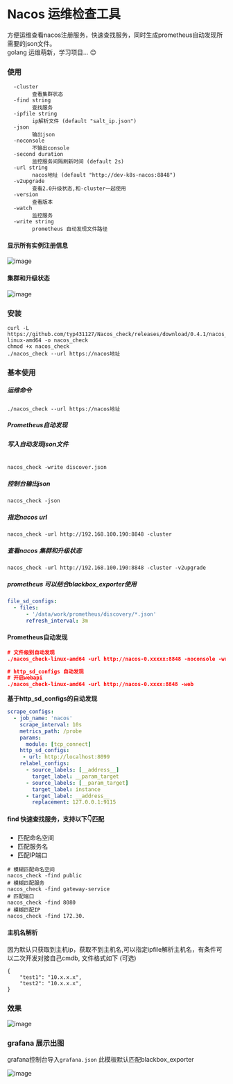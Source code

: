 # Nacos 运维检查工具

方便运维查看nacos注册服务，快速查找服务，同时生成prometheus自动发现所需要的json文件。   
golang 运维萌新，学习项目... 😊

### 使用

```shell
  -cluster
        查看集群状态
  -find string
        查找服务
  -ipfile string
        ip解析文件 (default "salt_ip.json")
  -json
        输出json
  -noconsole
        不输出console
  -second duration
        监控服务间隔刷新时间 (default 2s)
  -url string
        nacos地址 (default "http://dev-k8s-nacos:8848")
  -v2upgrade
        查看2.0升级状态,和-cluster一起使用
  -version
        查看版本
  -watch
        监控服务
  -write string
        prometheus 自动发现文件路径
```

#### 显示所有实例注册信息
![image](https://ddn-md.oss-cn-beijing.aliyuncs.com/images/md/2022/06/10/20220610104702.png)

#### 集群和升级状态

![image](https://ddn-md.oss-cn-beijing.aliyuncs.com/images/md/2022/06/10/20220610104930.png)

### 安装
```shell
curl -L https://github.com/typ431127/Nacos_check/releases/download/0.4.1/nacos_check-linux-amd64 -o nacos_check
chmod +x nacos_check
./nacos_check --url https://nacos地址
```

### 基本使用
##### 运维命令
```shell
./nacos_check --url https://nacos地址
```

#####  Prometheus自动发现

##### 写入自动发现json文件

```shell

nacos_check -write discover.json
```

##### 控制台输出json
```shell
nacos_check -json
```
##### 指定nacos url
```shell
nacos_check -url http://192.168.100.190:8848 -cluster
```
##### 查看nacos 集群和升级状态
```shell
nacos_check -url http://192.168.100.190:8848 -cluster -v2upgrade
```
#####  prometheus 可以结合blackbox_exporter使用

```yml
file_sd_configs:
  - files:
      - '/data/work/prometheus/discovery/*.json'
      refresh_interval: 3m
```

#### Prometheus自动发现
```json
# 文件级别自动发现
./nacos_check-linux-amd64 -url http://nacos-0.xxxxx:8848 -noconsole -write nacos.json

# http_sd_configs 自动发现
# 开启webapi        
./nacos_check-linux-amd64 -url http://nacos-0.xxxx:8848 -web
```
**基于http_sd_configs的自动发现**
```yml
scrape_configs:
  - job_name: 'nacos'
    scrape_interval: 10s
    metrics_path: /probe
    params:
      module: [tcp_connect]
    http_sd_configs:
     - url: http://localhost:8099
    relabel_configs:
      - source_labels: [__address__]
        target_label: __param_target
      - source_labels: [__param_target]
        target_label: instance
      - target_label: __address__
        replacement: 127.0.0.1:9115
```

#### find 快速查找服务，支持以下👇匹配
- 匹配命名空间
- 匹配服务名
- 匹配IP端口

```shell
# 模糊匹配命名空间
nacos_check -find public
# 模糊匹配服务
nacos_check -find gateway-service
# 匹配端口
nacos_check -find 8080
# 模糊匹配IP
nacos_check -find 172.30.
```
#### 主机名解析
因为默认只获取到主机ip，获取不到主机名,可以指定ipfile解析主机名，有条件可以二次开发对接自己cmdb, 文件格式如下 (可选)

```shell
{
    "test1": "10.x.x.x",
    "test2": "10.x.x.x",
}
```

### 效果
![image](https://user-images.githubusercontent.com/20376675/154187473-96ced8e9-2c04-46aa-85b7-f3e44100e68d.png)

### grafana 展示出图

grafana控制台导入`grafana.json` 此模板默认匹配blackbox_exporter

![image](https://user-images.githubusercontent.com/20376675/154186534-35eed3db-70d8-461a-9aa6-df8cdcd7aa6c.png)
